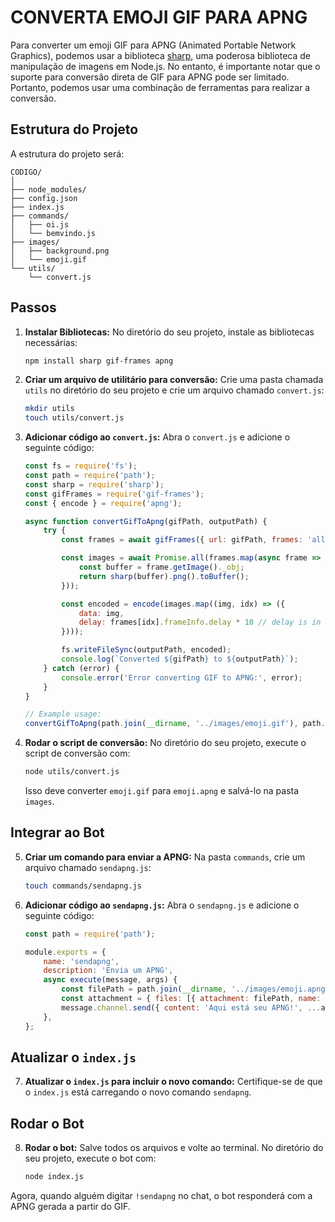# CONVERTA EMOJI GIF PARA APNG
Para converter um emoji GIF para APNG (Animated Portable Network Graphics), podemos usar a biblioteca [sharp](https://www.npmjs.com/package/sharp), uma poderosa biblioteca de manipulação de imagens em Node.js. No entanto, é importante notar que o suporte para conversão direta de GIF para APNG pode ser limitado. Portanto, podemos usar uma combinação de ferramentas para realizar a conversão.

## Estrutura do Projeto
A estrutura do projeto será:

```
CODIGO/
│
├── node_modules/
├── config.json
├── index.js
├── commands/
│   ├── oi.js
│   └── bemvindo.js
├── images/
│   ├── background.png
│   └── emoji.gif
└── utils/
    └── convert.js
```

## Passos
1. **Instalar Bibliotecas:**
   No diretório do seu projeto, instale as bibliotecas necessárias:
   ```sh
   npm install sharp gif-frames apng
   ```

2. **Criar um arquivo de utilitário para conversão:**
   Crie uma pasta chamada `utils` no diretório do seu projeto e crie um arquivo chamado `convert.js`:
   ```sh
   mkdir utils
   touch utils/convert.js
   ```

3. **Adicionar código ao `convert.js`:**
   Abra o `convert.js` e adicione o seguinte código:

   ```javascript
   const fs = require('fs');
   const path = require('path');
   const sharp = require('sharp');
   const gifFrames = require('gif-frames');
   const { encode } = require('apng');

   async function convertGifToApng(gifPath, outputPath) {
       try {
           const frames = await gifFrames({ url: gifPath, frames: 'all', outputType: 'png' });

           const images = await Promise.all(frames.map(async frame => {
               const buffer = frame.getImage()._obj;
               return sharp(buffer).png().toBuffer();
           }));

           const encoded = encode(images.map((img, idx) => ({
               data: img,
               delay: frames[idx].frameInfo.delay * 10 // delay is in hundredths of a second
           })));

           fs.writeFileSync(outputPath, encoded);
           console.log(`Converted ${gifPath} to ${outputPath}`);
       } catch (error) {
           console.error('Error converting GIF to APNG:', error);
       }
   }

   // Example usage:
   convertGifToApng(path.join(__dirname, '../images/emoji.gif'), path.join(__dirname, '../images/emoji.apng'));
   ```

4. **Rodar o script de conversão:**
   No diretório do seu projeto, execute o script de conversão com:
   ```sh
   node utils/convert.js
   ```

   Isso deve converter `emoji.gif` para `emoji.apng` e salvá-lo na pasta `images`.

## Integrar ao Bot
5. **Criar um comando para enviar a APNG:**
   Na pasta `commands`, crie um arquivo chamado `sendapng.js`:
   ```sh
   touch commands/sendapng.js
   ```

6. **Adicionar código ao `sendapng.js`:**
   Abra o `sendapng.js` e adicione o seguinte código:

   ```javascript
   const path = require('path');

   module.exports = {
       name: 'sendapng',
       description: 'Envia um APNG',
       async execute(message, args) {
           const filePath = path.join(__dirname, '../images/emoji.apng');
           const attachment = { files: [{ attachment: filePath, name: 'emoji.apng' }] };
           message.channel.send({ content: 'Aqui está seu APNG!', ...attachment });
       },
   };
   ```

## Atualizar o `index.js`
7. **Atualizar o `index.js` para incluir o novo comando:**
   Certifique-se de que o `index.js` está carregando o novo comando `sendapng`.

## Rodar o Bot
8. **Rodar o bot:**
   Salve todos os arquivos e volte ao terminal. No diretório do seu projeto, execute o bot com:
   ```sh
   node index.js
   ```

Agora, quando alguém digitar `!sendapng` no chat, o bot responderá com a APNG gerada a partir do GIF.

